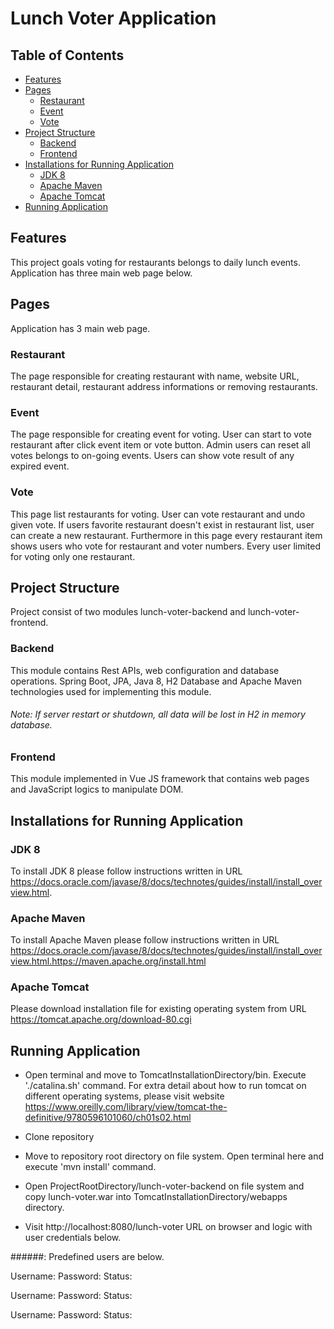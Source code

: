 # Lunch Voter Application

## Table of Contents

  - [Features](#features)
  - [Pages](#pages)
    - [Restaurant](#restaurant)
    - [Event](#event)
    - [Vote](#vote)
  - [Project Structure](#project-structure)
    - [Backend](#backend)
    - [Frontend](#frontend)
  - [Installations for Running Application](#installations-for-running-application)
    - [JDK 8](#jdk-8)
    - [Apache Maven](#apache-maven)
    - [Apache Tomcat](#apache-tomcat)
  - [Running Application](#running-application)

## Features

This project goals voting for restaurants belongs to daily lunch events.
Application has three main web page below.

## Pages
Application has 3 main web page.

### Restaurant
The page responsible for creating restaurant with name, website URL, restaurant detail, restaurant address informations or removing restaurants.

### Event
The page responsible for creating event for voting.
User can start to vote restaurant after click event item or vote button.
Admin users can reset all votes belongs to on-going events.
Users can show vote result of any expired event.

### Vote
This page list restaurants for voting. User can vote restaurant and undo given vote.
If users favorite restaurant doesn't exist in restaurant list, user can create a new restaurant.
Furthermore in this page every restaurant item shows users who vote for restaurant and voter numbers.
Every user limited for voting only one restaurant.

## Project Structure
Project consist of two modules lunch-voter-backend and lunch-voter-frontend.

### Backend
This module contains Rest APIs, web configuration and database operations.
Spring Boot, JPA, Java 8, H2 Database and Apache Maven technologies used for implementing this module.
###### Note: If server restart or shutdown, all data will be lost in H2 in memory database.

### Frontend
This module implemented in Vue JS framework that contains web pages and JavaScript logics to manipulate DOM.

## Installations for Running Application

### JDK 8

To install JDK 8 please follow instructions written in URL https://docs.oracle.com/javase/8/docs/technotes/guides/install/install_overview.html.

### Apache Maven

To install Apache Maven please follow instructions written in URL https://docs.oracle.com/javase/8/docs/technotes/guides/install/install_overview.html.https://maven.apache.org/install.html

### Apache Tomcat

Please download installation file for existing operating system from URL https://tomcat.apache.org/download-80.cgi

## Running Application

- Open terminal and move to TomcatInstallationDirectory/bin. Execute './catalina.sh' command. For extra detail about how to run tomcat on different operating systems,  please visit website https://www.oreilly.com/library/view/tomcat-the-definitive/9780596101060/ch01s02.html

- Clone repository

- Move to repository root directory on file system. Open terminal here and execute 'mvn install' command.

- Open ProjectRootDirectory/lunch-voter-backend on file system  and copy lunch-voter.war into
  TomcatInstallationDirectory/webapps directory.

- Visit http://localhost:8080/lunch-voter URL on browser and logic with user credentials below.

######: Predefined users are below.

  Username:
  Password:
  Status:

  Username:
  Password:
  Status:

  Username:
  Password:
  Status:
